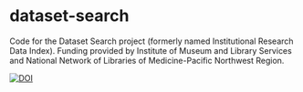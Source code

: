 # dataset-search
Code for the Dataset Search project (formerly named Institutional Research Data Index). Funding provided by Institute of Museum and Library Services and National Network of Libraries of Medicine-Pacific Northwest Region.

[![DOI](https://zenodo.org/badge/DOI/10.5281/zenodo.4046568.svg)](https://doi.org/10.5281/zenodo.4046568)
